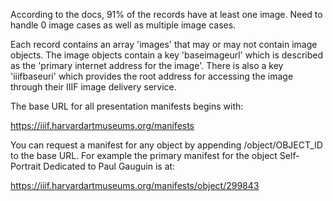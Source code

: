 According to the docs, 91% of the records have at least one image. Need to handle 0 image cases as well as multiple image cases.

Each record contains an array 'images' that may or may not contain image objects. The image objects contain a key 'baseimageurl' which is described as the 'primary internet address for the image'. There is also a key 'iiifbaseuri' which provides the root address for accessing the image through their IIIF image delivery service.

The base URL for all presentation manifests begins with:

https://iiif.harvardartmuseums.org/manifests

You can request a manifest for any object by appending /object/OBJECT_ID to the base URL. For example the primary manifest for the object Self-Portrait Dedicated to Paul Gauguin is at:

https://iiif.harvardartmuseums.org/manifests/object/299843